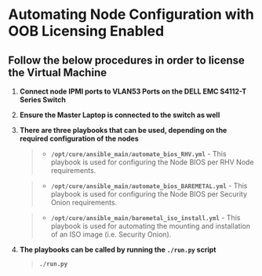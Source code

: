 # **Automating Node Configuration with OOB Licensing Enabled**

## Follow the below procedures in order to license the Virtual Machine

1. **Connect node IPMI ports to VLAN53 Ports on the DELL EMC S4112-T Series Switch**

2. **Ensure the Master Laptop is connected to the switch as well**

3. **There are three playbooks that can be used, depending on the required configuration of the nodes**
    >- **`/opt/cure/ansible_main/automate_bios_RHV.yml`**
        - This playbook is used for configuring the Node BIOS per RHV Node requirements.
        
    >- **`/opt/cure/ansible_main/automate_bios_BAREMETAL.yml`**
        - This playbook is used for configuring the Node BIOS per Security Onion requirements.

    >- **`/opt/cure/ansible_main/baremetal_iso_install.yml`**
        - This playbook is used for automating the mounting and installation of an ISO image (i.e. Security Onion).

4. **The playbooks can be called by running the `./run.py` script**
    > **`./run.py`**
